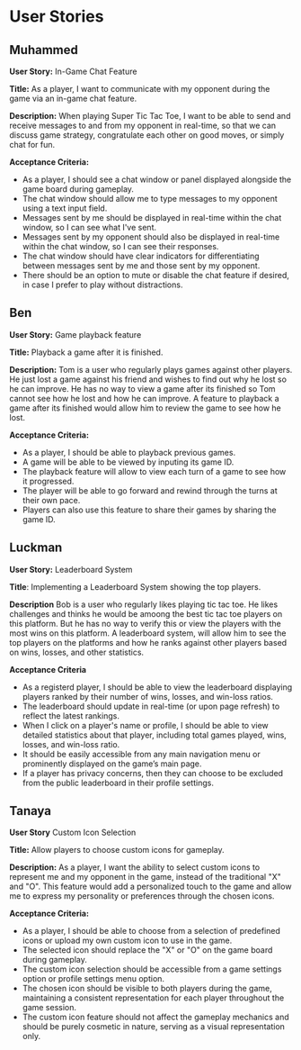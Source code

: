 # User Stories

## Muhammed
**User Story:** In-Game Chat Feature

**Title:** As a player, I want to communicate with my opponent during the game via an in-game chat feature.

**Description:** When playing Super Tic Tac Toe, I want to be able to send and receive messages to and from my opponent in real-time, so that we can discuss game strategy, congratulate each other on good moves, or simply chat for fun.

**Acceptance Criteria:**    
- As a player, I should see a chat window or panel displayed alongside the game board during gameplay.
- The chat window should allow me to type messages to my opponent using a text input field.
- Messages sent by me should be displayed in real-time within the chat window, so I can see what I've sent.
- Messages sent by my opponent should also be displayed in real-time within the chat window, so I can see their responses.
- The chat window should have clear indicators for differentiating between messages sent by me and those sent by my opponent.
- There should be an option to mute or disable the chat feature if desired, in case I prefer to play without distractions.


## Ben
**User Story:** Game playback feature  

**Title:** Playback a game after it is finished.  

**Description:** Tom is a user who regularly plays games against other players. He just lost a game against his friend and wishes to find out why he lost so he can improve. He has no way to view a game after its finished so Tom cannot see how he lost and how he can improve. A feature to playback a game after its finished would allow him to review the game to see how he lost.

**Acceptance Criteria:**  
- As a player, I should be able to playback previous games.
- A game will be able to be viewed by inputing its game ID.
- The playback feature will allow to view each turn of a game to see how it progressed.
- The player will be able to go forward and rewind through the turns at their own pace.
- Players can also use this feature to share their games by sharing the game ID.  


## Luckman

**User Story:** Leaderboard System

**Title**: Implementing a Leaderboard System showing the top players.

**Description** Bob is a user who regularly likes playing tic tac toe. He likes challenges and thinks he would be amoong the best tic tac toe players on this platform. But he has no way to verify this or view the players with the most wins on this platform. A leaderboard system, will allow him to see the top players on the platforms and how he ranks against other players based on wins, losses, and other statistics.

**Acceptance Criteria**
- As a registerd player, I should be able to view the leaderboard displaying players ranked by their number of wins, losses, and win-loss ratios.
- The leaderboard should update in real-time (or upon page refresh) to reflect the latest rankings.
- When I click on a player's name or profile, I should be able to view detailed statistics about that player, including total games played, wins, losses, and win-loss ratio.
- It should be easily accessible from any main navigation menu or prominently displayed on the game’s main page.
- If a player has privacy concerns, then they can choose to be excluded from the public leaderboard in their profile settings.


## Tanaya

**User Story** Custom Icon Selection

**Title:** Allow players to choose custom icons for gameplay.

**Description:** As a player, I want the ability to select custom icons to represent me and my opponent in the game, instead of the traditional "X" and "O". This feature would add a personalized touch to the game and allow me to express my personality or preferences through the chosen icons.

**Acceptance Criteria:**  
- As a player, I should be able to choose from a selection of predefined icons or upload my own custom icon to use in the game.
- The selected icon should replace the "X" or "O" on the game board during gameplay.
- The custom icon selection should be accessible from a game settings option or profile settings menu option.
- The chosen icon should be visible to both players during the game, maintaining a consistent representation for each player throughout the game session.
- The custom icon feature should not affect the gameplay mechanics and should be purely cosmetic in nature, serving as a visual representation only.
